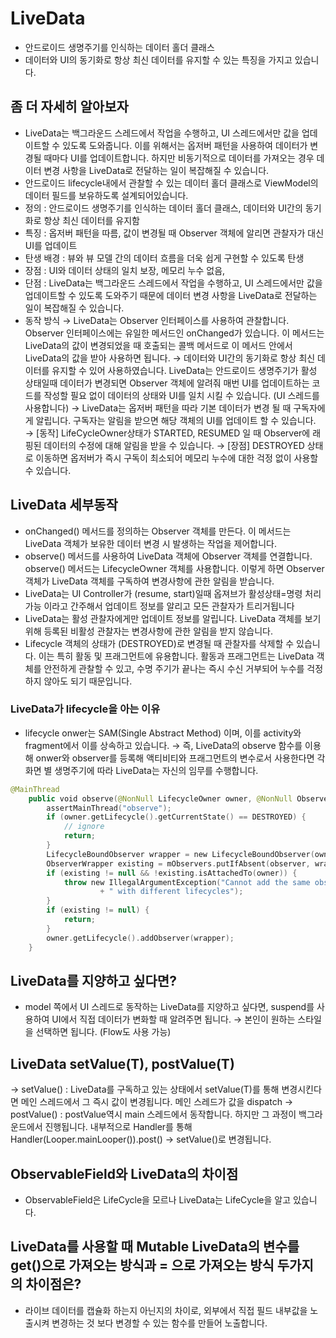 # LiveData
- 안드로이드 생명주기를 인식하는 데이터 홀더 클래스
- 데이터와 UI의 동기화로 항상 최신 데이터를 유지할 수 있는 특징을 가지고 있습니다.

## 좀 더 자세히 알아보자
- LiveData는 백그라운드 스레드에서 작업을 수행하고, UI 스레드에서만 값을 업데이트할 수 있도록 도와줍니다. 이를 위해서는 옵저버 패턴을 사용하여 데이터가 변경될 때마다 UI를 업데이트합니다. 하지만 비동기적으로 데이터를 가져오는 경우 데이터 변경 사항을 LiveData로 전달하는 일이 복잡해질 수 있습니다.
- 안드로이드 lifecycle내에서  관찰할 수 있는 데이터 홀더 클래스로 ViewModel의 데이터 필드를 보유하도록 설계되어있습니다.
- 정의 : 안드로이드 생명주기를 인식하는 데이터 홀더 클래스, 데이터와 UI간의 동기화로 항상 최신 데이터를 유지함
- 특징 : 옵저버 패턴을 따름, 값이 변경될 때 Observer 객체에 알리면 관찰자가 대신 UI를 업데이트
- 탄생 배경 : 뷰와 뷰 모델 간의 데이터 흐름을 더욱 쉽게 구현할 수 있도록 탄생
- 장점 : UI와 데이터 상태의 일치 보장, 메모리 누수 없음, 
- 단점 : LiveData는 백그라운드 스레드에서 작업을 수행하고, UI 스레드에서만 값을 업데이트할 수 있도록 도와주기 때문에  데이터 변경 사항을 LiveData로 전달하는 일이 복잡해질 수 있습니다.
- 동작 방식 
    → LiveData는 Observer 인터페이스를 사용하여 관찰합니다. Observer 인터페이스에는 유일한 메서드인 onChanged가 있습니다. 이 메서드는 LiveData의 값이 변경되었을 때 호출되는 콜백 메서드로 이 메서드 안에서 LiveData의 값을 받아 사용하면 됩니다.
    → 데이터와 UI간의 동기화로 항상 최신 데이터를 유지할 수 있어 사용하였습니다. LiveData는 안드로이드 생명주기가 활성 상태일때 데이터가 변경되면 Observer 객체에 알려줘 매번 UI를 업데이트하는 코드를 작성할 필요 없이 데이터의 상태와 UI를 일치 시킬 수 있습니다. (UI 스레드를 사용합니다)
    → LiveData는 옵저버 패턴을 따라 기본 데이터가 변경 될 때 구독자에게 알립니다. 구독자는 알림을 받으면 해당 객체의 UI를 업데이트 할 수 있습니다.
    → [동작] LifeCycleOwner상태가 STARTED, RESUMED 일 때 Observer에 래핑된 데이터의 수정에 대해 알림을 받을 수 있습니다.
    → [장점] DESTROYED 상태로 이동하면 옵저버가 즉시 구독이 최소되어 메모리 누수에 대한 걱정 없이 사용할 수 있습니다.


## LiveData 세부동작
- onChanged() 메서드를 정의하는 Observer 객체를 만든다. 이 메서드는 LiveData 객체가 보유한 데이터 변경 시 발생하는 작업을 제어합니다.
- observe() 메서드를 사용하여 LiveData 객체에 Observer 객체를 연결합니다. observe() 메서드는 LifecycleOwner 객체를 사용합니다. 이렇게 하면 Observer 객체가 LiveData 객체를 구독하여 변경사항에 관한 알림을 받습니다.
- LiveData는 UI Controller가 (resume, start)일때 옵져브가 활성상태=명령 처리 가능 이라고 간주해서 업데이트 정보를 알리고 모든 관찰자가 트리거됩니다
- LiveData는 활성 관찰자에게만 업데이트 정보를 알립니다. LiveData 객체를 보기 위해 등록된 비활성 관찰자는 변경사항에 관한 알림을 받지 않습니다.
- Lifecycle 객체의 상태가 (DESTROYED)로 변경될 때 관찰자를 삭제할 수 있습니다. 이는 특히 활동 및 프래그먼트에 유용합니다. 활동과 프래그먼트는 LiveData 객체를 안전하게 관찰할 수 있고, 수명 주기가 끝나는 즉시 수신 거부되어 누수를 걱정하지 않아도 되기 때문입니다.

### LiveData가 lifecycle을 아는 이유
- lifecycle onwer는 SAM(Single Abstract Method) 이며, 이를 activity와 fragment에서 이를 상속하고 있습니다.
    → 즉, LiveData의 observe 함수를 이용해 onwer와 observer를 등록해 액티비티와 프래그먼트의 변수로서 사용한다면 각 화면 별 생명주기에 따라 LiveData는 자신의 임무를 수행합니다.
~~~kotlin
@MainThread
    public void observe(@NonNull LifecycleOwner owner, @NonNull Observer<? super T> observer) {
        assertMainThread("observe");
        if (owner.getLifecycle().getCurrentState() == DESTROYED) {
            // ignore
            return;
        }
        LifecycleBoundObserver wrapper = new LifecycleBoundObserver(owner, observer);
        ObserverWrapper existing = mObservers.putIfAbsent(observer, wrapper);
        if (existing != null && !existing.isAttachedTo(owner)) {
            throw new IllegalArgumentException("Cannot add the same observer"
                    + " with different lifecycles");
        }
        if (existing != null) {
            return;
        }
        owner.getLifecycle().addObserver(wrapper);
    }
~~~

## LiveData를 지양하고 싶다면?
- model 쪽에서 UI 스레드로 동작하는 LiveData를 지양하고 싶다면, suspend를 사용하여 UI에서 직접 데이터가 변화할 때 알려주면 됩니다. → 본인이 원하는 스타일을 선택하면 됩니다. (Flow도 사용 가능)

## LiveData setValue(T), postValue(T)
→ setValue() : LiveData를 구독하고 있는 상태에서 setValue(T)를 통해 변경시킨다면 메인 스레드에서 그 즉시 값이 변경됩니다. 메인 스레드가 값을 dispatch
→ postValue() : postValue역시 main 스레드에서 동작합니다. 하지만 그 과정이 백그라운드에서 진행됩니다. 내부적으로 Handler를 통해 Handler(Looper.mainLooper()).post() → setValue()로 변경됩니다.

## ObservableField와 LiveData의 차이점
- ObservableField은 LifeCycle을 모르나 LiveData는 LifeCycle을 알고 있습니다.

## LiveData를 사용할 때 Mutable LiveData의 변수를 get()으로 가져오는 방식과 = 으로 가져오는 방식 두가지의 차이점은?
- 라이브 데이터를 캡슐화 하는지 아닌지의 차이로, 외부에서 직접 필드 내부값을 노출시켜 변경하는 것 보다 변경할 수 있는 함수를 만들어 노출합니다.

